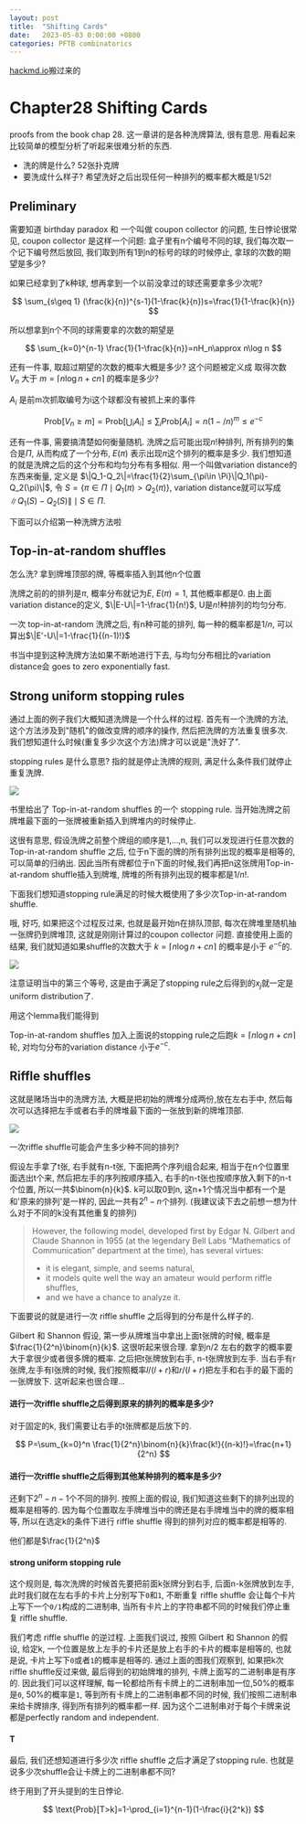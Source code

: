 ```yaml
---
layout: post
title:  "Shifting Cards"
date:   2023-05-03 0:00:00 +0800
categories: PFTB combinatorics
---
```


[hackmd.io](https://hackmd.io/@r1NLzG2QQuKF14FgHKxugg/r1kQ4V67n)搬过来的

# Chapter28 Shifting Cards

proofs from the book chap 28. 这一章讲的是各种洗牌算法, 很有意思. 用看起来比较简单的模型分析了听起来很难分析的东西.

- 洗的牌是什么? 52张扑克牌
- 要洗成什么样子? 希望洗好之后出现任何一种排列的概率都大概是$1/52!$

## Preliminary

需要知道 birthday paradox 和 一个叫做 coupon collector 的问题, 生日悖论很常见, coupon collector 是这样一个问题:
盒子里有n个编号不同的球, 我们每次取一个记下编号然后放回, 我们取到所有1到n的标号的球的时候停止, 拿球的次数的期望是多少?

如果已经拿到了k种球, 想再拿到一个以前没拿过的球还需要拿多少次呢?

$$
\sum_{s\geq 1}  (\frac{k}{n})^{s-1}(1-\frac{k}{n})s=\frac{1}{1-\frac{k}{n}}
$$

所以想拿到n个不同的球需要拿的次数的期望是

$$
\sum_{k=0}^{n-1} \frac{1}{1-\frac{k}{n}}=nH_n\approx n\log n
$$

还有一件事, 取超过期望的次数的概率大概是多少? 这个问题被定义成 取得次数 $V_n$ 大于 $m=\lceil{n\log n+cn}\rceil$ 的概率是多少? 

$A_i$ 是前m次抓取编号为i这个球都没有被抓上来的事件

$$
\text{Prob}[V_n \geq m]=\text{Prob} \big[ \bigcup_i A_i\big] \leq \sum_i \text{Prob}[A_i]=n(1-/n)^m\leq e^{-c}
$$

还有一件事, 需要搞清楚如何衡量随机. 洗牌之后可能出现$n!$种排列, 所有排列的集合是$\Pi$, 从而构成了一个分布, $E(\pi)$ 表示出现$\pi$这个排列的概率是多少. 我们想知道的就是洗牌之后的这个分布和均匀分布有多相似. 用一个叫做variation distance的东西来衡量, 定义是 $\|Q_1-Q_2\|=\frac{1}{2}\sum_{\pi\in \Pi}\|Q_1(\pi)-Q_2(\pi)\|$, 令 $S=\{\pi\in \Pi\mid Q_1(\pi)>Q_2(\pi) \}$, variation distance就可以写成 $\|Q_1(S)-Q_2(S)\| \mid S\in \Pi$.

<!-- > https://en.wikipedia.org/wiki/Kullback%E2%80%93Leibler_divergence 为什么这里不用kl散度?
 -->

下面可以介绍第一种洗牌方法啦

## Top-in-at-random shuffles

怎么洗? 拿到牌堆顶部的牌, 等概率插入到其他n个位置

洗牌之前的的排列是$\pi$, 概率分布就记为$E$, $E(\pi)=1$, 其他概率都是0. 由上面variation distance的定义, $\|E-U\|=1-\frac{1}{n!}$, U是$n!$种排列的均匀分布.

一次 top-in-at-random 洗牌之后, 有n种可能的排列, 每一种的概率都是$1/n$, 可以算出$\|E'-U\|=1-\frac{1}{(n-1)!}$

书当中提到这种洗牌方法如果不断地进行下去, 与均匀分布相比的variation distance会 goes to zero exponentially fast.

## Strong uniform stopping rules

通过上面的例子我们大概知道洗牌是一个什么样的过程. 首先有一个洗牌的方法, 这个方法涉及到"随机"的做改变牌的顺序的操作, 然后把洗牌的方法重复很多次. 我们想知道什么时候(重复多少次这个方法)牌才可以说是"洗好了".

stopping rules 是什么意思? 指的就是停止洗牌的规则, 满足什么条件我们就停止重复洗牌.

![](https://i.imgur.com/57SI38i.png)

书里给出了 Top-in-at-random shuffles 的一个 stopping rule. 当开始洗牌之前牌堆最下面的一张牌被重新插入到牌堆内的时候停止.

这很有意思, 假设洗牌之前整个牌组的顺序是1,...,n, 我们可以发现进行任意次数的 Top-in-at-random shuffle 之后, 位于n下面的牌的所有排列出现的概率是相等的, 可以简单的归纳出. 因此当所有牌都位于n下面的时候,我们再把n这张牌用Top-in-at-random shuffle插入到牌堆, 牌堆的所有排列出现的概率都是$1/n!$. 

下面我们想知道stopping rule满足的时候大概使用了多少次Top-in-at-random shuffle.

哦, 好巧, 如果把这个过程反过来, 也就是最开始n在排队顶部, 每次在牌堆里随机抽一张牌扔到牌堆顶, 这就是刚刚计算过的coupon collector 问题. 直接使用上面的结果, 我们就知道如果shuffle的次数大于 $k=\lceil{n\log n+cn}\rceil$ 的概率是小于 $e^{-c}$的.

![](https://i.imgur.com/f4Q5E9V.png)

注意证明当中的第三个等号, 这是由于满足了stopping rule之后得到的$x_j$就一定是uniform distribution了.

用这个lemma我们能得到

Top-in-at-random shuffles 加入上面说的stopping rule之后跑$k=\lceil{n\log n+cn}\rceil$轮, 对均匀分布的variation distance 小于$e^{-c}$.

## Riffle shuffles

这就是赌场当中的洗牌方法, 大概是把初始的牌堆分成两份,放在左右手中, 然后每次可以选择把左手或者右手的牌堆最下面的一张放到新的牌堆顶部.

![](https://i.imgur.com/qlnB8wO.png)

一次riffle shuffle可能会产生多少种不同的排列?

假设左手拿了t张, 右手就有n-t张, 下面把两个序列组合起来, 相当于在n个位置里面选出t个来, 然后把左手的序列按顺序插入, 右手的n-t张也按顺序放入剩下的n-t个位置, 所以一共$\binom{n}{k}$. k可以取0到n, 这n+1个情况当中都有一个是和'原来的排列'是一样的, 因此一共有$2^n-n$个排列. (我建议读下去之前想一想为什么对于不同的k没有其他重复的排列)

>However, the following model, developed first by Edgar N. Gilbert and Claude Shannon in 1955 (at the legendary Bell Labs “Mathematics of Communication” department at the time), has several virtues:
>
> - it is elegant, simple, and seems natural, 
> - it models quite well the way an amateur would perform riffle shuffles,
> - and we have a chance to analyze it.

下面要说的就是进行一次 riffle shuffle 之后得到的分布是什么样子的.

Gilbert 和 Shannon 假设, 第一步从牌堆当中拿出上面t张牌的时候, 概率是$\frac{1}{2^n}\binom{n}{k}$. 这很听起来很合理. 拿到n/2 左右的数字的概率要大于拿很少或者很多牌的概率. 之后把t张牌放到右手, n-t张牌放到左手. 当右手有r张牌,左手有l张牌的时候, 我们按照概率$l/(l+r)$和$r/(l+r)$把左手和右手的最下面的一张牌放下. 这听起来也很合理...

#### 进行一次riffle shuffle之后得到原来的排列的概率是多少?

对于固定的k, 我们需要让右手的t张牌都是后放下的.

$$
P=\sum_{k=0}^n \frac{1}{2^n}\binom{n}{k}\frac{k!}{(n-k)!}=\frac{n+1}{2^n}
$$

#### 进行一次riffle shuffle之后得到其他某种排列的概率是多少?

还剩下$2^n-n-1$个不同的排列. 按照上面的假设, 我们知道这些剩下的排列出现的概率是相等的. 因为每个位置取左手牌堆当中的牌还是右手牌堆当中的牌的概率相等, 所以在选定k的条件下进行 riffle shuffle 得到的排列对应的概率都是相等的.

他们都是$\frac{1}{2^n}$

#### strong uniform stopping rule

这个规则是, 每次洗牌的时候首先要把前面k张牌分到右手, 后面n-k张牌放到左手, 此时我们就在左右手的卡片上分别写下`0`和`1`, 不断重复 riffle shuffle 会让每个卡片上写下一个`0/1`构成的二进制串, 当所有卡片上的字符串都不同的时候我们停止重复 riffle shuffle.

我们考虑 riffle shuffle 的逆过程. 上面我们说过, 按照 Gilbert 和 Shannon 的假设, 给定k, 一个位置是放上左手的卡片还是放上右手的卡片的概率是相等的, 也就是说, 卡片上写下`0`或者`1`的概率是相等的. 通过上面的图我们观察到, 如果把k次riffle shuffle反过来做, 最后得到的初始牌堆的排列, 卡牌上面写的二进制串是有序的. 因此我们可以这样理解, 每一轮都给所有卡牌上的二进制串加一位,50%的概率是`0`, 50%的概率是`1`, 等到所有卡牌上的二进制串都不同的时候, 我们按照二进制串来给卡牌排序, 得到所有排列的概率都一样. 因为这个二进制串对于每个卡牌来说都是perfectly random and independent.

#### T

最后, 我们还想知道进行多少次 riffle shuffle 之后才满足了stopping rule. 也就是说多少次shuffle会让卡牌上的二进制串都不同?

终于用到了开头提到的生日悖论.

$$
\text{Prob}[T>k]=1-\prod_{i=1}^{n-1}(1-\frac{i}{2^k})
$$